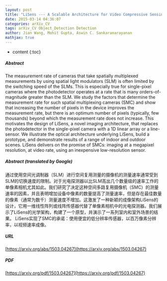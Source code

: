 ```yaml
---
layout: post
title: "LiSens --- A Scalable Architecture for Video Compressive Sensing"
date: 2015-03-14 04:36:07
categories: arXiv_CV
tags: arXiv_CV Object_Detection Detection
author: Jian Wang, Mohit Gupta, Aswin C. Sankaranarayanan
mathjax: true
---
```


* content
{:toc}

##### Abstract
The measurement rate of cameras that take spatially multiplexed measurements by using spatial light modulators (SLM) is often limited by the switching speed of the SLMs. This is especially true for single-pixel cameras where the photodetector operates at a rate that is many orders-of-magnitude greater than the SLM. We study the factors that determine the measurement rate for such spatial multiplexing cameras (SMC) and show that increasing the number of pixels in the device improves the measurement rate, but there is an optimum number of pixels (typically, few thousands) beyond which the measurement rate does not increase. This motivates the design of LiSens, a novel imaging architecture, that replaces the photodetector in the single-pixel camera with a 1D linear array or a line-sensor. We illustrate the optical architecture underlying LiSens, build a prototype, and demonstrate results of a range of indoor and outdoor scenes. LiSens delivers on the promise of SMCs: imaging at a megapixel resolution, at video rate, using an inexpensive low-resolution sensor.

##### Abstract (translated by Google)
通过使用空间光调制器（SLM）进行空间复用测量的摄像机的测量速率通常受到SLM的切换速度的限制。对于光电探测器以比SLM高出几个数量级的速率工作的单像素相机尤其如此。我们研究了决定这种空间多路复用摄像机（SMC）的测量速率的因素，并且表明增加设备中像素的数量提高了测量速率，但是存在最佳数量的像素（通常为数千）测量速度不增加。这激发了一种新颖的成像架构LiSens的设计，它用一维线性阵列或线阵传感器代替了单像素相机中的光电探测器。我们展示了LiSens的光学架构，构建了一个原型，并演示了一系列室内和室外场景的结果。 LiSens实现了SMC的承诺：使用便宜的低分辨率传感器，以百万像素分辨率，以视频速率成像。

##### URL
[https://arxiv.org/abs/1503.04267](https://arxiv.org/abs/1503.04267)

##### PDF
[https://arxiv.org/pdf/1503.04267](https://arxiv.org/pdf/1503.04267)

